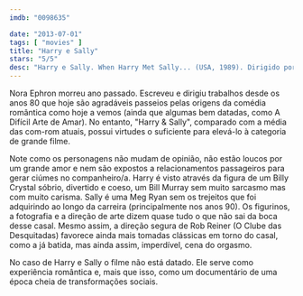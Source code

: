 ```yaml
---
imdb: "0098635"

date: "2013-07-01"
tags: [ "movies" ]
title: "Harry e Sally"
stars: "5/5"
desc: "Harry e Sally. When Harry Met Sally... (USA, 1989). Dirigido por Rob Reiner. Escrito por Nora Ephron. Com Billy Crystal, Meg Ryan, Carrie Fisher, Bruno Kirby, Steven Ford, Lisa Jane Persky, Michelle Nicastro, Gretchen Palmer, Robert Alan Beuth."
---
```

Nora Ephron morreu ano passado. Escreveu e dirigiu trabalhos desde os anos 80 que hoje são agradáveis passeios pelas origens da comédia romântica como hoje a vemos (ainda que algumas bem datadas, como A Difícil Arte de Amar). No entanto, "Harry & Sally", comparado com a média das com-rom atuais, possui virtudes o suficiente para elevá-lo à categoria de grande filme.

Note como os personagens não mudam de opinião, não estão loucos por um grande amor e nem são expostos a relacionamentos passageiros para gerar ciúmes no companheiro/a. Harry é visto através da figura de um Billy Crystal sóbrio, divertido e coeso, um Bill Murray sem muito sarcasmo mas com muito carisma. Sally é uma Meg Ryan sem os trejeitos que foi adquirindo ao longo da carreira (principalmente nos anos 90). Os figurinos, a fotografia e a direção de arte dizem quase tudo o que não sai da boca desse casal. Mesmo assim, a direção segura de Rob Reiner (O Clube das Desquitadas) favorece ainda mais tomadas clássicas em torno do casal, como a já batida, mas ainda assim, imperdível, cena do orgasmo.

No caso de Harry e Sally o filme não está datado. Ele serve como experiência romântica e, mais que isso, como um documentário de uma época cheia de transformações sociais.

